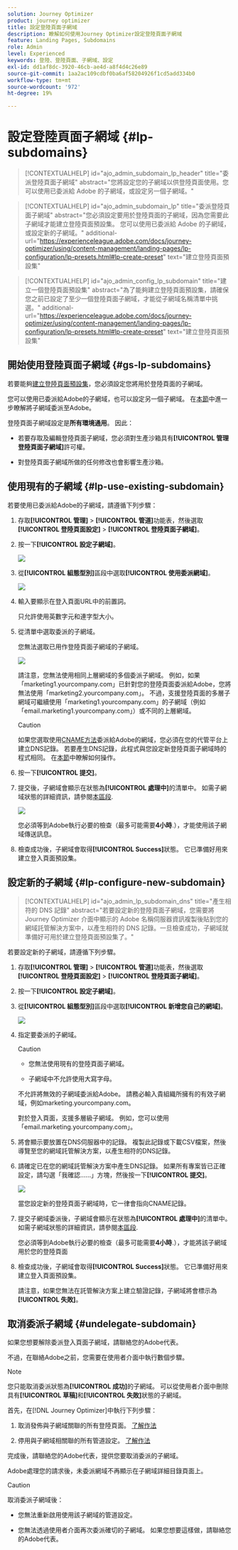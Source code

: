 ```yaml
---
solution: Journey Optimizer
product: journey optimizer
title: 設定登陸頁面子網域
description: 瞭解如何使用Journey Optimizer設定登陸頁面子網域
feature: Landing Pages, Subdomains
role: Admin
level: Experienced
keywords: 登陸、登陸頁面、子網域、設定
exl-id: dd1af8dc-3920-46cb-ae4d-a8f4d4c26e89
source-git-commit: 1aa2ac109cdbf0ba6af58204926f1cd5add334b0
workflow-type: tm+mt
source-wordcount: '972'
ht-degree: 19%

---
```


# 設定登陸頁面子網域 {#lp-subdomains}

>[!CONTEXTUALHELP]
>id="ajo_admin_subdomain_lp_header"
>title="委派登陸頁面子網域"
>abstract="您將設定您的子網域以供登陸頁面使用。您可以使用已委派給 Adobe 的子網域，或設定另一個子網域。"

>[!CONTEXTUALHELP]
>id="ajo_admin_subdomain_lp"
>title="委派登陸頁面子網域"
>abstract="您必須設定要用於登陸頁面的子網域，因為您需要此子網域才能建立登陸頁面預設集。 您可以使用已委派給 Adobe 的子網域，或設定新的子網域。"
>additional-url="https://experienceleague.adobe.com/docs/journey-optimizer/using/content-management/landing-pages/lp-configuration/lp-presets.html#lp-create-preset" text="建立登陸頁面預設集"

>[!CONTEXTUALHELP]
>id="ajo_admin_config_lp_subdomain"
>title="建立一個登陸頁面預設集"
>abstract="為了能夠建立登陸頁面預設集，請確保您之前已設定了至少一個登陸頁面子網域，才能從子網域名稱清單中挑選。"
>additional-url="https://experienceleague.adobe.com/docs/journey-optimizer/using/content-management/landing-pages/lp-configuration/lp-presets.html#lp-create-preset" text="建立登陸頁面預設集"

## 開始使用登陸頁面子網域 {#gs-lp-subdomains}

若要能夠[建立登陸頁面預設集](lp-presets.md)，您必須設定您將用於登陸頁面的子網域。

您可以使用已委派給Adobe的子網域，也可以設定另一個子網域。 在[本節](../configuration/delegate-subdomain.md)中進一步瞭解將子網域委派至Adobe。

登陸頁面子網域設定是&#x200B;**所有環境通用**。 因此：

* 若要存取及編輯登陸頁面子網域，您必須對生產沙箱具有&#x200B;**[!UICONTROL 管理登陸頁面子網域]**&#x200B;許可權。

* 對登陸頁面子網域所做的任何修改也會影響生產沙箱。

## 使用現有的子網域 {#lp-use-existing-subdomain}

若要使用已委派給Adobe的子網域，請遵循下列步驟：

1. 存取&#x200B;**[!UICONTROL 管理]** > **[!UICONTROL 管道]**&#x200B;功能表，然後選取&#x200B;**[!UICONTROL 登陸頁面設定]** > **[!UICONTROL 登陸頁面子網域]**。

1. 按一下&#x200B;**[!UICONTROL 設定子網域]**。

   ![](assets/lp_set-up-subdomain.png)

1. 從&#x200B;**[!UICONTROL 組態型別]**&#x200B;區段中選取&#x200B;**[!UICONTROL 使用委派網域]**。

   ![](assets/lp_use-delegated-subdomain.png)

1. 輸入要顯示在登入頁面URL中的前置詞。

   只允許使用英數字元和連字型大小。

1. 從清單中選取委派的子網域。

   您無法選取已用作登陸頁面子網域的子網域。

   <!--Capital letters are not allowed in subdomains. TBC by PM-->

   ![](assets/lp_prefix-and-subdomain.png)

   請注意，您無法使用相同上層網域的多個委派子網域。 例如，如果「marketing1.yourcompany.com」已針對您的登陸頁面委派給Adobe，您將無法使用「marketing2.yourcompany.com」。 不過，支援登陸頁面的多層子網域可繼續使用「marketing1.yourcompany.com」的子網域（例如「email.marketing1.yourcompany.com」）或不同的上層網域。

   >[!CAUTION]
   >
   >如果您選取使用[CNAME方法](../configuration/delegate-subdomain.md#cname-subdomain-delegation)委派給Adobe的網域，您必須在您的代管平台上建立DNS記錄。 若要產生DNS記錄，此程式與您設定新登陸頁面子網域時的程式相同。 在[本節](#lp-configure-new-subdomain)中瞭解如何操作。

1. 按一下&#x200B;**[!UICONTROL 提交]**。

1. 提交後，子網域會顯示在狀態為&#x200B;**[!UICONTROL 處理中]**&#x200B;的清單中。 如需子網域狀態的詳細資訊，請參閱[本區段](../configuration/about-subdomain-delegation.md#access-delegated-subdomains).<!--Same statuses?-->

   ![](assets/lp_subdomain-processing.png)

   您必須等到Adobe執行必要的檢查（最多可能需要&#x200B;**4小時**.<!--Learn more in [this section](delegate-subdomain.md#subdomain-validation).-->），才能使用該子網域傳送訊息。

1. 檢查成功後，子網域會取得&#x200B;**[!UICONTROL Success]**&#x200B;狀態。 它已準備好用來建立登入頁面預設集。

## 設定新的子網域 {#lp-configure-new-subdomain}

>[!CONTEXTUALHELP]
>id="ajo_admin_lp_subdomain_dns"
>title="產生相符的 DNS 記錄"
>abstract="若要設定新的登陸頁面子網域，您需要將 Journey Optimizer 介面中顯示的 Adobe 名稱伺服器資訊複製後貼到您的網域託管解決方案中，以產生相符的 DNS 記錄。一旦檢查成功，子網域就準備好可用於建立登陸頁面預設集了。"

若要設定新的子網域，請遵循下列步驟。

1. 存取&#x200B;**[!UICONTROL 管理]** > **[!UICONTROL 管道]**&#x200B;功能表，然後選取&#x200B;**[!UICONTROL 登陸頁面設定]** > **[!UICONTROL 登陸頁面子網域]**。

1. 按一下&#x200B;**[!UICONTROL 設定子網域]**。

1. 從&#x200B;**[!UICONTROL 組態型別]**&#x200B;區段中選取&#x200B;**[!UICONTROL 新增您自己的網域]**。

   ![](assets/lp_add-your-own-subdomain.png)

1. 指定要委派的子網域。

   >[!CAUTION]
   >
   >* 您無法使用現有的登陸頁面子網域。
   >
   >* 子網域中不允許使用大寫字母。

   不允許將無效的子網域委派給Adobe。 請務必輸入貴組織所擁有的有效子網域，例如marketing.yourcompany.com。

   對於登入頁面，支援多層級子網域。 例如，您可以使用「email.marketing.yourcompany.com」。

1. 將會顯示要放置在DNS伺服器中的記錄。 複製此記錄或下載CSV檔案，然後導覽至您的網域託管解決方案，以產生相符的DNS記錄。

1. 請確定已在您的網域託管解決方案中產生DNS記錄。 如果所有專案皆已正確設定，請勾選「我確認……」方塊，然後按一下&#x200B;**[!UICONTROL 提交]**。

   ![](assets/lp_add-your-own-subdomain-confirm.png)

   當您設定新的登陸頁面子網域時，它一律會指向CNAME記錄。

1. 提交子網域委派後，子網域會顯示在狀態為&#x200B;**[!UICONTROL 處理中]**&#x200B;的清單中。 如需子網域狀態的詳細資訊，請參閱[本區段](../configuration/about-subdomain-delegation.md#access-delegated-subdomains).<!--Same statuses?-->

   您必須等到Adobe執行必要的檢查（最多可能需要&#x200B;**4小時**.<!--Learn more in [this section](#subdomain-validation).-->），才能將該子網域用於您的登陸頁面

1. 檢查成功後，子網域會取得&#x200B;**[!UICONTROL Success]**&#x200B;狀態。 它已準備好用來建立登入頁面預設集。

   請注意，如果您無法在託管解決方案上建立驗證記錄，子網域將會標示為&#x200B;**[!UICONTROL 失敗]**。

## 取消委派子網域 {#undelegate-subdomain}

如果您想要解除委派登入頁面子網域，請聯絡您的Adobe代表。

不過，在聯絡Adobe之前，您需要在使用者介面中執行數個步驟。

>[!NOTE]
>
>您只能取消委派狀態為&#x200B;**[!UICONTROL 成功]**&#x200B;的子網域。 可以從使用者介面中刪除具有&#x200B;**[!UICONTROL 草稿]**&#x200B;和&#x200B;**[!UICONTROL 失敗]**&#x200B;狀態的子網域。

首先，在[!DNL Journey Optimizer]中執行下列步驟：

1. 取消發佈與子網域關聯的所有登陸頁面。 [了解作法](create-lp.md#access-landing-pages)

1. 停用與子網域相關聯的所有管道設定。 [了解作法](../configuration/channel-surfaces.md#deactivate-a-surface)

<!--
1. If the landing page subdomain is using an email subdomain that was [already delegated](#lp-use-existing-subdomain) to Adobe, undelegate the email subdomain. [Learn how](../configuration/delegate-subdomain.md#undelegate-subdomain)

1. Stop the active campaigns associated with the subdomains. [Learn how](../campaigns/modify-stop-campaign.md#stop)

1. Stop the active journeys associated with the subdomains. [Learn how](../building-journeys/end-journey.md#stop-journey)
-->

完成後，請聯絡您的Adobe代表，提供您要取消委派的子網域。

Adobe處理您的請求後，未委派網域不再顯示在子網域詳細目錄頁面上。

>[!CAUTION]
>
>取消委派子網域後：
>
>   * 您無法重新啟用使用該子網域的管道設定。
>
>   * 您無法透過使用者介面再次委派確切的子網域。 如果您想要這樣做，請聯絡您的Adobe代表。
